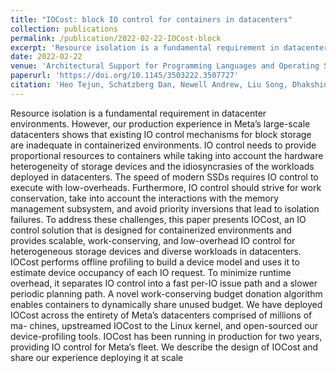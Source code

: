 ```yaml
---
title: "IOCost: block IO control for containers in datacenters"
collection: publications
permalink: /publication/2022-02-22-IOCost-block
excerpt: 'Resource isolation is a fundamental requirement in datacenter environments. However, our production experience in Meta’s large-scale datacenters shows that existing IO control mechanisms for block storage are inadequate in containerized environments. IO control needs to provide proportional resources to containers while taking into account the hardware heterogeneity of storage devices and the idiosyncrasies of the workloads deployed in datacenters. The speed of modern SSDs requires IO control to execute with low-overheads. Furthermore, IO control should strive for work conservation, take into account the interactions with the memory management subsystem, and avoid priority inversions that lead to isolation failures. To address these challenges, this paper presents IOCost, an IO control solution that is designed for containerized environments and provides scalable, work-conserving, and low-overhead IO control for heterogeneous storage devices and diverse workloads in datacenters. IOCost performs offline profiling to build a device model and uses it to estimate device occupancy of each IO request. To minimize runtime overhead, it separates IO control into a fast per-IO issue path and a slower periodic planning path. A novel work-conserving budget donation algorithm enables containers to dynamically share unused budget. We have deployed IOCost across the entirety of Meta’s datacenters comprised of millions of ma- chines, upstreamed IOCost to the Linux kernel, and open-sourced our device-profiling tools. IOCost has been running in production for two years, providing IO control for Meta’s fleet. We describe the design of IOCost and share our experience deploying it at scale'
date: 2022-02-22
venue: 'Architectural Support for Programming Languages and Operating Systems (ASPLOS 22)'
paperurl: 'https://doi.org/10.1145/3503222.3507727'
citation: 'Heo Tejun, Schatzberg Dan, Newell Andrew, Liu Song, Dhakshinamurthy Saravanan, Narayanan Iyswarya, Bacik Josef, Mason Chris, Tang Chunqiang, and Skarlatos Dimitrios. 2022. Iocost: Block io control for containers in datacenters. In Proceedings of the ACM ASPLOS. 595–608'
---
```

Resource isolation is a fundamental requirement in datacenter environments. However, our production experience in Meta’s large-scale datacenters shows that existing IO control mechanisms for block storage are inadequate in containerized environments. IO control needs to provide proportional resources to containers while taking into account the hardware heterogeneity of storage devices and the idiosyncrasies of the workloads deployed in datacenters. The speed of modern SSDs requires IO control to execute with low-overheads. Furthermore, IO control should strive for work conservation, take into account the interactions with the memory management subsystem, and avoid priority inversions that lead to isolation failures. To address these challenges, this paper presents IOCost, an IO control solution that is designed for containerized environments and provides scalable, work-conserving, and low-overhead IO control for heterogeneous storage devices and diverse workloads in datacenters. IOCost performs offline profiling to build a device model and uses it to estimate device occupancy of each IO request. To minimize runtime overhead, it separates IO control into a fast per-IO issue path and a slower periodic planning path. A novel work-conserving budget donation algorithm enables containers to dynamically share unused budget. We have deployed IOCost across the entirety of Meta’s datacenters comprised of millions of ma- chines, upstreamed IOCost to the Linux kernel, and open-sourced our device-profiling tools. IOCost has been running in production for two years, providing IO control for Meta’s fleet. We describe the design of IOCost and share our experience deploying it at scale
